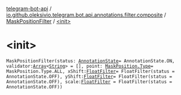 [telegram-bot-api](../../index.md) / [io.github.oleksivio.telegram.bot.api.annotations.filter.composite](../index.md) / [MaskPositionFilter](index.md) / [&lt;init&gt;](./-init-.md)

# &lt;init&gt;

`MaskPositionFilter(status: `[`AnnotationState`](../../io.github.oleksivio.telegram.bot.api.model.annotation/-annotation-state/index.md)` = AnnotationState.ON, validator: `[`Array`](https://kotlinlang.org/api/latest/jvm/stdlib/kotlin/-array/index.html)`<`[`String`](https://kotlinlang.org/api/latest/jvm/stdlib/kotlin/-string/index.html)`> = [], point: `[`MaskPosition.Type`](../../io.github.oleksivio.telegram.bot.api.model.objects.std.sticker/-mask-position/-type/index.md)` = MaskPosition.Type.ALL, xShift: `[`FloatFilter`](../../io.github.oleksivio.telegram.bot.api.annotations.filter.primitive/-float-filter/index.md)` = FloatFilter(status = AnnotationState.OFF), yShift: `[`FloatFilter`](../../io.github.oleksivio.telegram.bot.api.annotations.filter.primitive/-float-filter/index.md)` = FloatFilter(status = AnnotationState.OFF), scale: `[`FloatFilter`](../../io.github.oleksivio.telegram.bot.api.annotations.filter.primitive/-float-filter/index.md)` = FloatFilter(status = AnnotationState.OFF))`